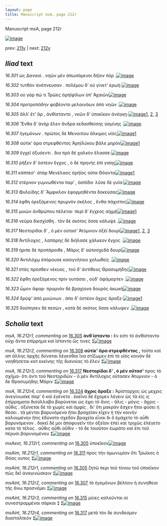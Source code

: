 ```yaml
---
layout: page
title: Manuscript msA, page 212r
---
```


Manuscript msA, page 212r

[![image](http://www.homermultitext.org/iipsrv?OBJ=IIP,1.0&FIF=/project/homer/pyramidal/deepzoom/hmt/vaimg/2017a/VA212RN_0383.tif&WID=100&CVT=JPEG)](http://www.homermultitext.org/ict2/?urn=urn:cite2:hmt:vaimg.2017a:VA212RN_0383)

prev:  [211v](../211v/) | next:  [212v](../212v/)

## *Iliad* text

*16.301* <a id="16.301"/> ὡς Δαναοὶ . νηῶν μὲν ἀπωσάμενοι δήϊον πῦρ .[![image](http://www.homermultitext.org/iipsrv?OBJ=IIP,1.0&FIF=/project/homer/pyramidal/deepzoom/hmt/vaimg/2017a/VA212RN_0383.tif&RGN=0.1949,0.2006,0.4083,0.02877&WID=1000&CVT=JPEG)](http://www.homermultitext.org/ict2/?urn=urn:cite2:hmt:vaimg.2017a:VA212RN_0383@0.1949,0.2006,0.4083,0.02877)

*16.302* <a id="16.302"/> τυτθὸν ἀνέπνευσαν . πολέμου δ’ οὐ γίνετ’ ἐρωή·[![image](http://www.homermultitext.org/iipsrv?OBJ=IIP,1.0&FIF=/project/homer/pyramidal/deepzoom/hmt/vaimg/2017a/VA212RN_0383.tif&RGN=0.1957,0.2210,0.4059,0.02960&WID=1000&CVT=JPEG)](http://www.homermultitext.org/ict2/?urn=urn:cite2:hmt:vaimg.2017a:VA212RN_0383@0.1957,0.2210,0.4059,0.02960)

*16.303* <a id="16.303"/> οὐ γάρ πώ τι Τρῶες ἀρηϊφίλων ὑπ’ Ἀχαιῶν[![image](http://www.homermultitext.org/iipsrv?OBJ=IIP,1.0&FIF=/project/homer/pyramidal/deepzoom/hmt/vaimg/2017a/VA212RN_0383.tif&RGN=0.1868,0.2396,0.3795,0.02960&WID=1000&CVT=JPEG)](http://www.homermultitext.org/ict2/?urn=urn:cite2:hmt:vaimg.2017a:VA212RN_0383@0.1868,0.2396,0.3795,0.02960)

*16.304* <a id="16.304"/> προτροπάδην φοβέοντο μελαινάων ἀπὸ νηῶν .[![image](http://www.homermultitext.org/iipsrv?OBJ=IIP,1.0&FIF=/project/homer/pyramidal/deepzoom/hmt/vaimg/2017a/VA212RN_0383.tif&RGN=0.1807,0.2615,0.3998,0.02490&WID=1000&CVT=JPEG)](http://www.homermultitext.org/ict2/?urn=urn:cite2:hmt:vaimg.2017a:VA212RN_0383@0.1807,0.2615,0.3998,0.02490)

*16.305* <a id="16.305"/> ἂλλ’ ἔτ’ ἂρ , ἀνθίσταντο , νεῶν δ’ ὑποεῖκον ἀνάγκῃ·[![image](http://www.homermultitext.org/iipsrv?OBJ=IIP,1.0&FIF=/project/homer/pyramidal/deepzoom/hmt/vaimg/2017a/VA212RN_0383.tif&RGN=0.1901,0.2794,0.4020,0.02282&WID=1000&CVT=JPEG)](http://www.homermultitext.org/ict2/?urn=urn:cite2:hmt:vaimg.2017a:VA212RN_0383@0.1901,0.2794,0.4020,0.02282)[1](#msAint_16.212r1), [2](#msA_16.212r1), [3](#msAext_16.212r1)

*16.306* <a id="16.306"/> Ἔνθα δ’ ἀνὴρ ἕλεν ἄνδρα κεδασθείσης ὑσμίνης .[![image](http://www.homermultitext.org/iipsrv?OBJ=IIP,1.0&FIF=/project/homer/pyramidal/deepzoom/hmt/vaimg/2017a/VA212RN_0383.tif&RGN=0.1910,0.2978,0.4108,0.02351&WID=1000&CVT=JPEG)](http://www.homermultitext.org/ict2/?urn=urn:cite2:hmt:vaimg.2017a:VA212RN_0383@0.1910,0.2978,0.4108,0.02351)

*16.307* <a id="16.307"/> ἡγεμόνων . πρῶτος δὲ Μενοιτίου ἄλκιμος υἱὸς[![image](http://www.homermultitext.org/iipsrv?OBJ=IIP,1.0&FIF=/project/homer/pyramidal/deepzoom/hmt/vaimg/2017a/VA212RN_0383.tif&RGN=0.1938,0.3187,0.3979,0.02351&WID=1000&CVT=JPEG)](http://www.homermultitext.org/ict2/?urn=urn:cite2:hmt:vaimg.2017a:VA212RN_0383@0.1938,0.3187,0.3979,0.02351)[1](#msAint_16.212r2)

*16.308* <a id="16.308"/> αὐτίκ’ άρα στρεφθέντος Ἀρηϊλύκου βάλε μηρὸν[![image](http://www.homermultitext.org/iipsrv?OBJ=IIP,1.0&FIF=/project/homer/pyramidal/deepzoom/hmt/vaimg/2017a/VA212RN_0383.tif&RGN=0.1929,0.3375,0.4118,0.01950&WID=1000&CVT=JPEG)](http://www.homermultitext.org/ict2/?urn=urn:cite2:hmt:vaimg.2017a:VA212RN_0383@0.1929,0.3375,0.4118,0.01950)[1](#msA_16.212r2)

*16.309* <a id="16.309"/> ἔγχεϊ ὀξυόεντι . δια πρὸ δὲ χαλκὸν ἔλασσε·[![image](http://www.homermultitext.org/iipsrv?OBJ=IIP,1.0&FIF=/project/homer/pyramidal/deepzoom/hmt/vaimg/2017a/VA212RN_0383.tif&RGN=0.1933,0.3533,0.3688,0.02420&WID=1000&CVT=JPEG)](http://www.homermultitext.org/ict2/?urn=urn:cite2:hmt:vaimg.2017a:VA212RN_0383@0.1933,0.3533,0.3688,0.02420)

*16.310* <a id="16.310"/> ῥῆξεν δ’ ὀστέον ἔγχος , ὁ δὲ πρηνὴς ἐπὶ γαίηϛ[![image](http://www.homermultitext.org/iipsrv?OBJ=IIP,1.0&FIF=/project/homer/pyramidal/deepzoom/hmt/vaimg/2017a/VA212RN_0383.tif&RGN=0.1903,0.3747,0.3766,0.02448&WID=1000&CVT=JPEG)](http://www.homermultitext.org/ict2/?urn=urn:cite2:hmt:vaimg.2017a:VA212RN_0383@0.1903,0.3747,0.3766,0.02448)

*16.311* <a id="16.311"/> κάππεσ’· ἀτὰρ Μενέλαος ἀρήϊος οῦτα Θόαντα[![image](http://www.homermultitext.org/iipsrv?OBJ=IIP,1.0&FIF=/project/homer/pyramidal/deepzoom/hmt/vaimg/2017a/VA212RN_0383.tif&RGN=0.1726,0.3935,0.4114,0.02089&WID=1000&CVT=JPEG)](http://www.homermultitext.org/ict2/?urn=urn:cite2:hmt:vaimg.2017a:VA212RN_0383@0.1726,0.3935,0.4114,0.02089)[1](#msAim_16.212r1)

*16.312* <a id="16.312"/> στέρνον γυμνωθέντα παρ’ , ἀσπίδα· λῦσε δὲ γυῖα·[![image](http://www.homermultitext.org/iipsrv?OBJ=IIP,1.0&FIF=/project/homer/pyramidal/deepzoom/hmt/vaimg/2017a/VA212RN_0383.tif&RGN=0.1901,0.4129,0.3943,0.01950&WID=1000&CVT=JPEG)](http://www.homermultitext.org/ict2/?urn=urn:cite2:hmt:vaimg.2017a:VA212RN_0383@0.1901,0.4129,0.3943,0.01950)

*16.313* <a id="16.313"/> Φυλείδης δ’ Ἄμφικλον ἐφορμηθέντα δοκεύσας[![image](http://www.homermultitext.org/iipsrv?OBJ=IIP,1.0&FIF=/project/homer/pyramidal/deepzoom/hmt/vaimg/2017a/VA212RN_0383.tif&RGN=0.1850,0.4293,0.4038,0.02116&WID=1000&CVT=JPEG)](http://www.homermultitext.org/ict2/?urn=urn:cite2:hmt:vaimg.2017a:VA212RN_0383@0.1850,0.4293,0.4038,0.02116)

*16.314* <a id="16.314"/> έφθη ὀρεξάμενος πρυμνὸν σκέλος , ἔνθα πάχιστος[![image](http://www.homermultitext.org/iipsrv?OBJ=IIP,1.0&FIF=/project/homer/pyramidal/deepzoom/hmt/vaimg/2017a/VA212RN_0383.tif&RGN=0.1874,0.4462,0.4060,0.02420&WID=1000&CVT=JPEG)](http://www.homermultitext.org/ict2/?urn=urn:cite2:hmt:vaimg.2017a:VA212RN_0383@0.1874,0.4462,0.4060,0.02420)

*16.315* <a id="16.315"/> μυιὼν ἀνθρώπου πέλεται· περὶ δ’ ἔγχεος αἰχμῇ[![image](http://www.homermultitext.org/iipsrv?OBJ=IIP,1.0&FIF=/project/homer/pyramidal/deepzoom/hmt/vaimg/2017a/VA212RN_0383.tif&RGN=0.1877,0.4653,0.4038,0.02379&WID=1000&CVT=JPEG)](http://www.homermultitext.org/ict2/?urn=urn:cite2:hmt:vaimg.2017a:VA212RN_0383@0.1877,0.4653,0.4038,0.02379)[1](#msAint_16.212r3)

*16.316* <a id="16.316"/> νεῦρα διεσχίσθη . τὸν δὲ σκότος ὄσσε κάλυψε .[![image](http://www.homermultitext.org/iipsrv?OBJ=IIP,1.0&FIF=/project/homer/pyramidal/deepzoom/hmt/vaimg/2017a/VA212RN_0383.tif&RGN=0.1831,0.4840,0.4070,0.02282&WID=1000&CVT=JPEG)](http://www.homermultitext.org/ict2/?urn=urn:cite2:hmt:vaimg.2017a:VA212RN_0383@0.1831,0.4840,0.4070,0.02282)

*16.317* <a id="16.317"/> Νεστορίδαι δ’ , ὁ μὲν ούτασ’ Ἀτύμνιον ὀξέϊ δουρὶ[![image](http://www.homermultitext.org/iipsrv?OBJ=IIP,1.0&FIF=/project/homer/pyramidal/deepzoom/hmt/vaimg/2017a/VA212RN_0383.tif&RGN=0.1892,0.5025,0.4016,0.02476&WID=1000&CVT=JPEG)](http://www.homermultitext.org/ict2/?urn=urn:cite2:hmt:vaimg.2017a:VA212RN_0383@0.1892,0.5025,0.4016,0.02476)[1](#msA_16.212r3), [2](#msAint_16.212r4), [3](#msAim_16.212r2)

*16.318* <a id="16.318"/> Ἀντίλοχος , λαπάρης δὲ διήλασε χάλκεον ἔγχος .[![image](http://www.homermultitext.org/iipsrv?OBJ=IIP,1.0&FIF=/project/homer/pyramidal/deepzoom/hmt/vaimg/2017a/VA212RN_0383.tif&RGN=0.1850,0.5205,0.4153,0.02822&WID=1000&CVT=JPEG)](http://www.homermultitext.org/ict2/?urn=urn:cite2:hmt:vaimg.2017a:VA212RN_0383@0.1850,0.5205,0.4153,0.02822)

*16.319* <a id="16.319"/> ήριπε δὲ προπάροιθε , Μάρις δ’ αὐτοσχεδὰ δουρὶ[![image](http://www.homermultitext.org/iipsrv?OBJ=IIP,1.0&FIF=/project/homer/pyramidal/deepzoom/hmt/vaimg/2017a/VA212RN_0383.tif&RGN=0.1844,0.5416,0.4140,0.02310&WID=1000&CVT=JPEG)](http://www.homermultitext.org/ict2/?urn=urn:cite2:hmt:vaimg.2017a:VA212RN_0383@0.1844,0.5416,0.4140,0.02310)

*16.320* <a id="16.320"/> Ἀντιλόχῳ ἐπόρουσε κασιγνήτοιο χολωθεὶς .[![image](http://www.homermultitext.org/iipsrv?OBJ=IIP,1.0&FIF=/project/homer/pyramidal/deepzoom/hmt/vaimg/2017a/VA212RN_0383.tif&RGN=0.1826,0.5604,0.3876,0.02310&WID=1000&CVT=JPEG)](http://www.homermultitext.org/ict2/?urn=urn:cite2:hmt:vaimg.2017a:VA212RN_0383@0.1826,0.5604,0.3876,0.02310)

*16.321* <a id="16.321"/> στὰς πρόσθεν νέκυος , τοῦ δ’ ἀντίθεος Θρασυμήδης[![image](http://www.homermultitext.org/iipsrv?OBJ=IIP,1.0&FIF=/project/homer/pyramidal/deepzoom/hmt/vaimg/2017a/VA212RN_0383.tif&RGN=0.1826,0.5784,0.4458,0.02310&WID=1000&CVT=JPEG)](http://www.homermultitext.org/ict2/?urn=urn:cite2:hmt:vaimg.2017a:VA212RN_0383@0.1826,0.5784,0.4458,0.02310)

*16.322* <a id="16.322"/> ἔφθη ὀρεξάμενος πρὶν ουτάσαι , οὐδ’ ἀφάμαρτεν .[![image](http://www.homermultitext.org/iipsrv?OBJ=IIP,1.0&FIF=/project/homer/pyramidal/deepzoom/hmt/vaimg/2017a/VA212RN_0383.tif&RGN=0.1818,0.5959,0.4296,0.02310&WID=1000&CVT=JPEG)](http://www.homermultitext.org/ict2/?urn=urn:cite2:hmt:vaimg.2017a:VA212RN_0383@0.1818,0.5959,0.4296,0.02310)

*16.323* <a id="16.323"/> ὦμον ἄφαρ· πρυμνὸν δὲ βραχίονα δουρὸς ἀκωκὴ[![image](http://www.homermultitext.org/iipsrv?OBJ=IIP,1.0&FIF=/project/homer/pyramidal/deepzoom/hmt/vaimg/2017a/VA212RN_0383.tif&RGN=0.1826,0.6151,0.4296,0.02310&WID=1000&CVT=JPEG)](http://www.homermultitext.org/ict2/?urn=urn:cite2:hmt:vaimg.2017a:VA212RN_0383@0.1826,0.6151,0.4296,0.02310)

*16.324* <a id="16.324"/> δρύψ’ ἀπὸ μυιώνων . ἀπο δ’ ὀστέον ἄχρις ἄραξε·[![image](http://www.homermultitext.org/iipsrv?OBJ=IIP,1.0&FIF=/project/homer/pyramidal/deepzoom/hmt/vaimg/2017a/VA212RN_0383.tif&RGN=0.1737,0.6328,0.4328,0.02822&WID=1000&CVT=JPEG)](http://www.homermultitext.org/ict2/?urn=urn:cite2:hmt:vaimg.2017a:VA212RN_0383@0.1737,0.6328,0.4328,0.02822)[1](#msA_16.212r4)

*16.325* <a id="16.325"/> δούπησεν δὲ πεσών , κατὰ δὲ σκότος ὄσσε κάλυψεν .[![image](http://www.homermultitext.org/iipsrv?OBJ=IIP,1.0&FIF=/project/homer/pyramidal/deepzoom/hmt/vaimg/2017a/VA212RN_0383.tif&RGN=0.1743,0.6508,0.4364,0.02960&WID=1000&CVT=JPEG)](http://www.homermultitext.org/ict2/?urn=urn:cite2:hmt:vaimg.2017a:VA212RN_0383@0.1743,0.6508,0.4364,0.02960)

## *Scholia* text

*msA, 16.212r1, commenting on* [16.305](#16.305)  <a id="msA_16.212r1"/> **ἀνθ ἵσταντο :** ἕν εστι τὸ ἀνθίσταντο οὐχι ἄντα ἐπίρρημα καὶ ἵσταντο ὥς τινες ⁑[![image](http://www.homermultitext.org/iipsrv?OBJ=IIP,1.0&FIF=/project/homer/pyramidal/deepzoom/hmt/vaimg/2017a/VA212RN_0383.tif&RGN=0.6069,0.2797,0.2089,0.03347&WID=1000&CVT=JPEG)](http://www.homermultitext.org/ict2/?urn=urn:cite2:hmt:vaimg.2017a:VA212RN_0383@0.6069,0.2797,0.2089,0.03347)

*msA, 16.212r2, commenting on* [16.308](#16.308)  <a id="msA_16.212r2"/> **αὐτίκ' ἄρα στρεφθέντος ,** τοῦτο καὶ απ άλλης ἀρχῆς δύναται λέγεσθαι ἵνα στίζωμεν ἐπὶ τὸ υἱὸς κοινὸν δὲ νοηθήσεται κατ εκείνης τῆς διανοίας τὸ ἕλεν ⁑[![image](http://www.homermultitext.org/iipsrv?OBJ=IIP,1.0&FIF=/project/homer/pyramidal/deepzoom/hmt/vaimg/2017a/VA212RN_0383.tif&RGN=0.6078,0.3083,0.2089,0.04758&WID=1000&CVT=JPEG)](http://www.homermultitext.org/ict2/?urn=urn:cite2:hmt:vaimg.2017a:VA212RN_0383@0.6078,0.3083,0.2089,0.04758)

*msA, 16.212r3, commenting on* [16.317](#16.317)  <a id="msA_16.212r3"/> **Νεστορίδαι δ' , ὁ μὲν οὔτασ'** προς τὸ σχήμα- ὅτι ἀντι τοῦ Νεστοριδῶν - ὁ μὲν Ἀντίλοχος οὔτασεν Ἀτυμνιον - ὁ δε Θρασυμήδης Μάριν ⁑[![image](http://www.homermultitext.org/iipsrv?OBJ=IIP,1.0&FIF=/project/homer/pyramidal/deepzoom/hmt/vaimg/2017a/VA212RN_0383.tif&RGN=0.6135,0.5107,0.1778,0.05394&WID=1000&CVT=JPEG)](http://www.homermultitext.org/ict2/?urn=urn:cite2:hmt:vaimg.2017a:VA212RN_0383@0.6135,0.5107,0.1778,0.05394)

*msA, 16.212r4, commenting on* [16.324](#16.324)  <a id="msA_16.212r4"/> **ἄχρις ἄραξε :** Ἀρίσταρχος ὡς μεχρις ἀνεγίνωσκε παρ' ὃ καὶ ἐγένετο . ἐκεῖνο δὲ ἔχομεν λέγειν ὡς τὰ εἰς ις ἐπίρρηματα δισύλλαβα βαρύνεται ὡς ἐχει τὸ ἄνις - ἅλις - μόγις - ἄχρις - αὖθις . ὀξύνεται δὲ τὸ χωρὶς καὶ ἀμφὶς . δι' ὅτι μακρὰν ἔσχεν ἤτοι φύσει ἠ θέσει . τὰ μέντοι βαρυνόμενα ἤτοι βραχεῖαν εἶχεν ἠ τὴν κοινὴν καλουμένην ἥτις ἐδύνατο σχεδὸν βραχεῖα εἶναι δι ὃ ἐμάχετο τὸ αὖθι βαρυνόμενον . δοκεῖ δέ μοι ἀποφυγεῖν τὴν ὀξεῖαν ἐπεὶ καὶ τριχῶς ἐλέγετο κατα τὸ τέλος . αὖθις αὖθι αὖθιν - τὸ δε τοιοῦτον ἑωράτο καὶ ἐπι τοῦ πέρυσι βαρυνομένου ⁑[![image](http://www.homermultitext.org/iipsrv?OBJ=IIP,1.0&FIF=/project/homer/pyramidal/deepzoom/hmt/vaimg/2017a/VA212RN_0383.tif&RGN=0.1636,0.6871,0.6253,0.07372&WID=1000&CVT=JPEG)](http://www.homermultitext.org/ict2/?urn=urn:cite2:hmt:vaimg.2017a:VA212RN_0383@0.1636,0.6871,0.6253,0.07372)

*msAext, 16.212r1, commenting on* [16.305](#16.305)  <a id="msAext_16.212r1"/> ὑποεἴκον[![image](http://www.homermultitext.org/iipsrv?OBJ=IIP,1.0&FIF=/project/homer/pyramidal/deepzoom/hmt/vaimg/2017a/VA212RN_0383.tif&RGN=0.8296,0.2828,0.04827,0.02006&WID=1000&CVT=JPEG)](http://www.homermultitext.org/ict2/?urn=urn:cite2:hmt:vaimg.2017a:VA212RN_0383@0.8296,0.2828,0.04827,0.02006)

*msAim, 16.212r1, commenting on* [16.311](#16.311)  <a id="msAim_16.212r1"/> προς τὴν ὁμωνυμίαν ὅτι Τρωϊκος ὁ Θόας ουτος ⁑[![image](http://www.homermultitext.org/iipsrv?OBJ=IIP,1.0&FIF=/project/homer/pyramidal/deepzoom/hmt/vaimg/2017a/VA212RN_0383.tif&RGN=0.5921,0.3968,0.08788,0.03347&WID=1000&CVT=JPEG)](http://www.homermultitext.org/ict2/?urn=urn:cite2:hmt:vaimg.2017a:VA212RN_0383@0.5921,0.3968,0.08788,0.03347)

*msAint, 16.212r1, commenting on* [16.305](#16.305)  <a id="msAint_16.212r1"/> ζητῶ περι τοῦ τόνου τοῦ ὑποεῖκον πῶς δεῖ ἀναγινώσκειν ⁑[![image](http://www.homermultitext.org/iipsrv?OBJ=IIP,1.0&FIF=/project/homer/pyramidal/deepzoom/hmt/vaimg/2017a/VA212RN_0383.tif&RGN=0.1091,0.2881,0.08585,0.03154&WID=1000&CVT=JPEG)](http://www.homermultitext.org/ict2/?urn=urn:cite2:hmt:vaimg.2017a:VA212RN_0383@0.1091,0.2881,0.08585,0.03154)

*msAint, 16.212r2, commenting on* [16.307](#16.307)  <a id="msAint_16.212r2"/> τὸ ἡγεμόνων βέλτιον ἡ συνηθεια τῆς ἄνω προσνέμει ⁑[![image](http://www.homermultitext.org/iipsrv?OBJ=IIP,1.0&FIF=/project/homer/pyramidal/deepzoom/hmt/vaimg/2017a/VA212RN_0383.tif&RGN=0.1072,0.3180,0.07719,0.05602&WID=1000&CVT=JPEG)](http://www.homermultitext.org/ict2/?urn=urn:cite2:hmt:vaimg.2017a:VA212RN_0383@0.1072,0.3180,0.07719,0.05602)

*msAint, 16.212r3, commenting on* [16.315](#16.315)  <a id="msAint_16.212r3"/> μῦιες καλοῦνται αἱ συνεστραμμέναι σάρκαι ⁑ ⁑[![image](http://www.homermultitext.org/iipsrv?OBJ=IIP,1.0&FIF=/project/homer/pyramidal/deepzoom/hmt/vaimg/2017a/VA212RN_0383.tif&RGN=0.1185,0.4705,0.06706,0.03721&WID=1000&CVT=JPEG)](http://www.homermultitext.org/ict2/?urn=urn:cite2:hmt:vaimg.2017a:VA212RN_0383@0.1185,0.4705,0.06706,0.03721)

*msAint, 16.212r4, commenting on* [16.317](#16.317)  <a id="msAint_16.212r4"/> μετὰ τὸν δε συνδεσμον διασταλτεόν ⁑[![image](http://www.homermultitext.org/iipsrv?OBJ=IIP,1.0&FIF=/project/homer/pyramidal/deepzoom/hmt/vaimg/2017a/VA212RN_0383.tif&RGN=0.1288,0.5057,0.05085,0.02711&WID=1000&CVT=JPEG)](http://www.homermultitext.org/ict2/?urn=urn:cite2:hmt:vaimg.2017a:VA212RN_0383@0.1288,0.5057,0.05085,0.02711)